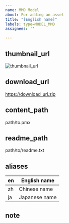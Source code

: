 ```yaml
---
name: MMD Model
about: For adding an asset
title: "[English name]"
labels: type=MODEL_MMD
assignees: ''

---
```


## thumbnail_url
![thumbnail_url](https://thumbnail_url.png)

## download_url
https://download_url.zip

## content_path
path/to.pmx

## readme_path
path/to/readme.txt

## aliases
| en | English name |
|--|--|
| zh | Chinese name |
| ja | Japanese name |

## note
